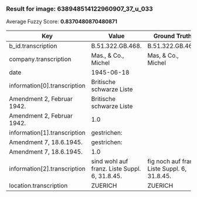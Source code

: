 ### Result for image: 638948514122960907_37_u_033
Average Fuzzy Score: **0.8370480870480871**
<small>

| Key | Value | Ground Truth | Score |
| --- | --- | --- | --- |
| b_id.transcription | B.51.322.GB.468. | B.51.322.GB.468. | 1.0 |
| company.transcription | Mas., & Co., Michel | Mas, & Co., Michel | 0.972972972972973 |
| date | 1945-06-18 |  | 0.0 |
| information[0].transcription | Britische schwarze Liste
Amendment 2, Februar 1942. | Britische schwarze Liste
Amendment 2, Februar 1942. | 1.0 |
| information[1].transcription | gestrichen:
Amendment 7, 18.6.1945. | gestrichen:
Amendment 7, 18.6.1945. | 1.0 |
| information[2].transcription | sind wohl auf franz. Liste Suppl. 6, 31.8.45. | fig noch auf franz Liste Suppl. 6, 31.8.45. | 0.8863636363636364 |
| location.transcription | ZUERICH | ZUERICH | 1.0 |

</small>
